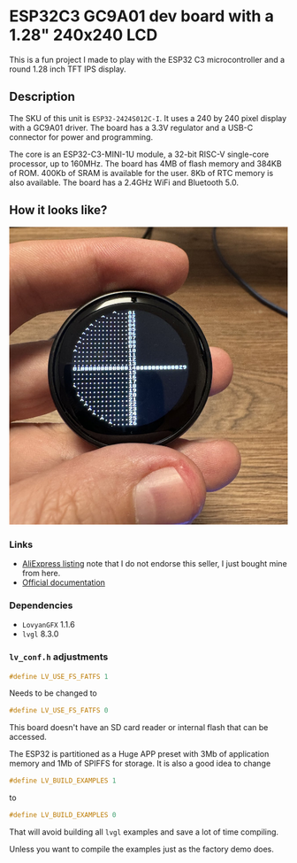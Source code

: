 # ESP32C3 GC9A01 dev board with a 1.28" 240x240 LCD

This is a fun project I made to play with the ESP32 C3 microcontroller and a round 1.28 inch TFT IPS display.

## Description

The SKU of this unit is `ESP32-2424S012C-I`. It uses a 240 by 240 pixel display with a GC9A01 driver. The board has a 3.3V regulator and a USB-C connector for power and programming.

The core is an ESP32-C3-MINI-1U module, a 32-bit RISC-V single-core processor, up to 160MHz. The board has 4MB of flash memory and 384KB of ROM. 400Kb of SRAM is available for the user. 8Kb of RTC memory is also available. The board has a 2.4GHz WiFi and Bluetooth 5.0.

## How it looks like?

![Picture of ESP32C3 module with a round 1.28 inch IPS display](https://github.com/artis101/esp32roundscreen/blob/main/screenshot.png?raw=true "Picture of ESP32C3 module with a round 1.28 inch IPS display")

### Links

- [AliExpress listing](https://www.aliexpress.com/item/1005006140751675.html) note that I do not endorse this seller, I just bought mine from here.
- [Official documentation](https://wiki.icbbuy.com/doku.php?id=developmentboard:esp32-c3-1.28-lcd)

### Dependencies

- `LovyanGFX` 1.1.6
- `lvgl` 8.3.0

### `lv_conf.h` adjustments

```c
#define LV_USE_FS_FATFS 1
```

Needs to be changed to

```c
#define LV_USE_FS_FATFS 0
```

This board doesn't have an SD card reader or internal flash that can be accessed.

The ESP32 is partitioned as a Huge APP preset with 3Mb of application memory and 1Mb of SPIFFS for storage.
It is also a good idea to change

```c
#define LV_BUILD_EXAMPLES 1
```

to

```c
#define LV_BUILD_EXAMPLES 0
```

That will avoid building all `lvgl` examples and save a lot of time compiling.

Unless you want to compile the examples just as the factory demo does.
